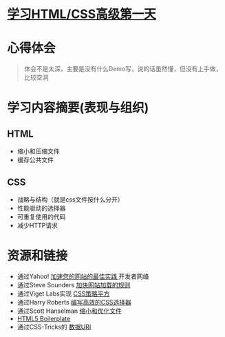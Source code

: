 # [学习HTML/CSS高级第一天][1]
[1]:https://learn.shayhowe.com/advanced-html-css/performance-organization/

# 心得体会

> 体会不是太深，主要是没有什么Demo写，说的话虽然懂，但没有上手做，比较空洞

# 学习内容摘要(表现与组织)

## HTML
+ 缩小和压缩文件
+ 缓存公共文件

## CSS
+ 战略与结构（就是css文件按什么分开）
+ 性能驱动的选择器
+ 可重复使用的代码
+ 减少HTTP请求

# 资源和链接

+ 通过Yahoo! [加速您的网站的最佳实践 ][2]开发者网络
+ 通过Steve Sounders [加快网站加载的规则][3]
+ 通过Viget Labs实现 [CSS策略平方][4]
+ 通过Harry Roberts [编写高效的CSS选择器][5]
+ 通过Scott Hanselman [缩小和优化文件][6]
+ [HTML5 Boilerplate][7]
+ 通过CSS-Tricks的 [数据URI][8]

[2]:http://developer.yahoo.com/performance/rules.html
[3]:http://stevesouders.com/hpws/rules.php
[4]:http://viget.com/inspire/css-squareoff
[5]:http://csswizardry.com/2011/09/writing-efficient-css-selectors/
[6]:http://www.hanselman.com/blog/TheImportanceAndEaseOfMinifyingYourCSSAndJavaScriptAndOptimizingPNGsForYourBlogOrWebsite.aspx
[7]:http://html5boilerplate.com/
[8]:http://css-tricks.com/data-uris/


